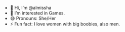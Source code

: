 - 👋 Hi, I’m @almissha
- 👀 I’m interested in Games.
- 😄 Pronouns: She/Her
- ⚡ Fun fact: I love women with big boobies, also men.

<!---
almissha/almissha is a ✨ special ✨ repository because its `README.md` (this file) appears on your GitHub profile.
You can click the Preview link to take a look at your changes.
--->
